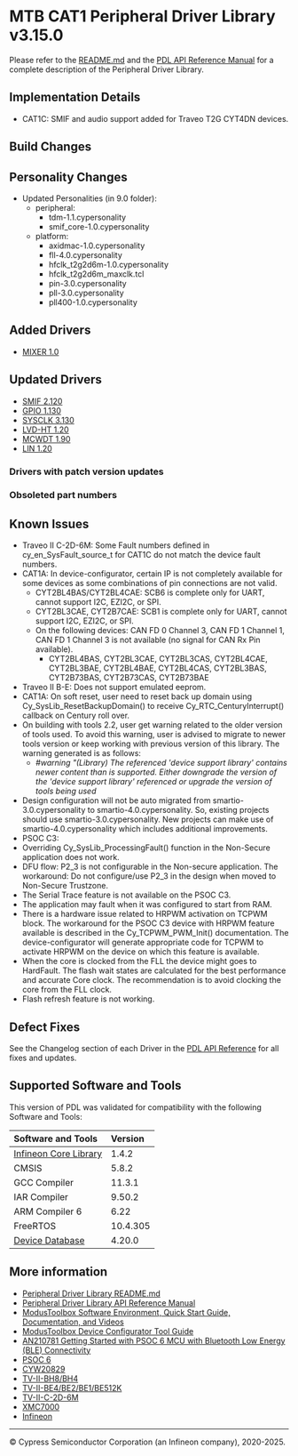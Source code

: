 # MTB CAT1 Peripheral Driver Library v3.15.0

Please refer to the [README.md](./README.md) and the
[PDL API Reference Manual](https://infineon.github.io/mtb-pdl-cat1/pdl_api_reference_manual/html/index.html)
for a complete description of the Peripheral Driver Library.


## Implementation Details
* CAT1C: SMIF and audio support added for Traveo T2G CYT4DN devices.

## Build Changes

## Personality Changes
* Updated Personalities (in 9.0 folder):
  * peripheral:
    * tdm-1.1.cypersonality
    * smif_core-1.0.cypersonality
  * platform:
    * axidmac-1.0.cypersonality
    * fll-4.0.cypersonality
    * hfclk_t2g2d6m-1.0.cypersonality
    * hfclk_t2g2d6m_maxclk.tcl
    * pin-3.0.cypersonality
    * pll-3.0.cypersonality
    * pll400-1.0.cypersonality


## Added Drivers
* [MIXER 1.0](https://infineon.github.io/mtb-pdl-cat1/pdl_api_reference_manual/html/group__group__mixer.html)

## Updated Drivers
* [SMIF 2.120](https://infineon.github.io/mtb-pdl-cat1/pdl_api_reference_manual/html/group__group__smif.html)
* [GPIO 1.130](https://infineon.github.io/mtb-pdl-cat1/pdl_api_reference_manual/html/group__group__gpio.html)
* [SYSCLK 3.130](https://infineon.github.io/mtb-pdl-cat1/pdl_api_reference_manual/html/group__group__sysclk.html)
* [LVD-HT 1.20](https://infineon.github.io/mtb-pdl-cat1/pdl_api_reference_manual/html/group__group__lvd__ht.html)
* [MCWDT 1.90](https://infineon.github.io/mtb-pdl-cat1/pdl_api_reference_manual/html/group__group__mcwdt.html)
* [LIN 1.20](https://infineon.github.io/mtb-pdl-cat1/pdl_api_reference_manual/html/group__group__lin.html)


### Drivers with patch version updates


### Obsoleted part numbers


## Known Issues
* Traveo II C-2D-6M: Some Fault numbers defined in cy_en_SysFault_source_t for CAT1C do not match the device fault numbers.
* CAT1A: In device-configurator, certain IP is not completely available for some devices as some combinations of pin connections are not valid.
  * CYT2BL4BAS/CYT2BL4CAE: SCB6 is complete only for UART, cannot support I2C, EZI2C, or SPI.
  * CYT2BL3CAE, CYT2B7CAE: SCB1 is complete only for UART, cannot support I2C, EZI2C, or SPI.
  * On the following devices: CAN FD 0 Channel 3, CAN FD 1 Channel 1, CAN FD 1 Channel 3 is not available (no signal for CAN Rx Pin available).
    * CYT2BL4BAS, CYT2BL3CAE, CYT2BL3CAS, CYT2BL4CAE, CYT2BL3BAE, CYT2BL4BAE, CYT2BL4CAS, CYT2BL3BAS, CYT2B73BAS, CYT2B73CAS, CYT2B73BAE
* Traveo II B-E: Does not support emulated eeprom.
* CAT1A: On soft reset, user need to reset back up domain using Cy_SysLib_ResetBackupDomain() to receive Cy_RTC_CenturyInterrupt() callback on Century roll over.
* On building with tools 2.2, user get warning related to the older version of tools used. To avoid this warning, user is advised to migrate to newer tools version or keep working with previous version of this library.  The warning generated is as follows:
  * _#warning "(Library) The referenced 'device support library' contains newer content than is supported. Either downgrade the version of the 'device support library' referenced or upgrade the version of tools being used_
* Design configuration will not be auto migrated from smartio-3.0.cypersonality to smartio-4.0.cypersonality. So, existing projects should use smartio-3.0.cypersonality. New projects can make use of smartio-4.0.cypersonality which includes additional improvements.
* PSOC C3:
*   Overriding Cy_SysLib_ProcessingFault() function in the Non-Secure application does not work.
*   DFU flow: P2_3 is not configurable in the Non-secure application. The workaround: Do not configure/use P2_3 in the design when moved to Non-Secure Trustzone.
*   The Serial Trace feature is not available on the PSOC C3.
*   The application may fault when it was configured to start from RAM.
*   There is a hardware issue related to HRPWM activation on TCPWM block. The workaround for the PSOC C3 device with HRPWM feature available is described in the Cy_TCPWM_PWM_Init() documentation. The device-configurator will generate appropriate code for TCPWM to activate HRPWM on the device on which this feature is available.
*   When the core is clocked from the FLL the device might goes to HardFault. The flash wait states are calculated for the best performance and accurate Core clock. The recommendation is to avoid clocking the core from the FLL clock.
*   Flash refresh feature is not working.


## Defect Fixes

See the Changelog section of each Driver in the [PDL API Reference](https://infineon.github.io/mtb-pdl-cat1/pdl_api_reference_manual/html/modules.html) for all fixes and updates.


## Supported Software and Tools

This version of PDL was validated for compatibility with the following Software and Tools:

| Software and Tools                                                            | Version      |
| :---                                                                          | :----        |
| [Infineon Core Library](https://github.com/Infineon/core-lib)                 | 1.4.2        |
| CMSIS                                                                         | 5.8.2        |
| GCC Compiler                                                                  | 11.3.1       |
| IAR Compiler                                                                  | 9.50.2       |
| ARM Compiler 6                                                                | 6.22         |
| FreeRTOS                                                                      | 10.4.305     |
| [Device Database](https://github.com/Infineon/device-db)                      | 4.20.0       |

## More information

* [Peripheral Driver Library README.md](./README.md)
* [Peripheral Driver Library API Reference Manual](https://infineon.github.io/mtb-pdl-cat1/pdl_api_reference_manual/html/index.html)
* [ModusToolbox Software Environment, Quick Start Guide, Documentation, and Videos](https://www.infineon.com/cms/en/design-support/tools/sdk/modustoolbox-software/)
* [ModusToolbox Device Configurator Tool Guide](https://www.infineon.com/dgdl/Infineon-ModusToolbox_Device_Configurator_Guide_4-UserManual-v01_00-EN.pdf?fileId=8ac78c8c7d718a49017d99ab297631cb)
* [AN210781 Getting Started with PSOC 6 MCU with Bluetooth Low Energy (BLE) Connectivity](https://www.infineon.com/dgdl/Infineon-AN210781_Getting_Started_with_PSoC_6_MCU_with_Bluetooth_Low_Energy_(BLE)_Connectivity_on_PSoC_Creator-ApplicationNotes-v05_00-EN.pdf?fileId=8ac78c8c7cdc391c017d0d311f536528)
* [PSOC 6](https://www.infineon.com/cms/en/product/microcontroller/32-bit-psoc-arm-cortex-microcontroller/psoc-6-32-bit-arm-cortex-m4-mcu/)
* [CYW20829](https://www.infineon.com/cms/en/product/promopages/airoc20829)
* [TV-II-BH8/BH4](https://www.infineon.com/cms/en/product/microcontroller/32-bit-traveo-t2g-arm-cortex-microcontroller/)
* [TV-II-BE4/BE2/BE1/BE512K](https://www.infineon.com/cms/en/product/microcontroller/32-bit-traveo-t2g-arm-cortex-microcontroller/)
* [TV-II-C-2D-6M](https://www.infineon.com/cms/en/product/microcontroller/32-bit-traveo-t2g-arm-cortex-microcontroller/32-bit-traveo-t2g-arm-cortex-for-cluster/)
* [XMC7000](https://www.infineon.com/cms/en/product/microcontroller/32-bit-industrial-microcontroller-based-on-arm-cortex-m/32-bit-xmc7000-industrial-microcontroller-arm-cortex-m7/)
* [Infineon](http://www.infineon.com)


---
© Cypress Semiconductor Corporation (an Infineon company), 2020-2025.
